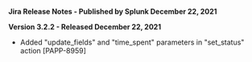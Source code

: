 **Jira Release Notes - Published by Splunk December 22, 2021**


**Version 3.2.2 - Released December 22, 2021**

* Added "update_fields" and "time_spent" parameters in "set_status" action [PAPP-8959]